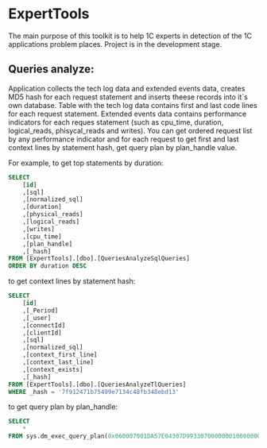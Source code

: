 # ExpertTools
The main purpose of this toolkit is to help 1C experts in detection of the 1C applications problem places.
Project is in the development stage. 

<h2>Queries analyze:</h5>
Application collects the tech log data and extended events data, creates MD5 hash for each request statement and inserts theese records into it`s own database. Table with the tech log data contains first and last code lines for each request statement. Extended events data contains performance indicators for each reques statement (such as cpu_time, duration, logical_reads, phisycal_reads and writes). You can get ordered request list by any performance indicator and for each request to get first and last context lines by statement hash, get query plan by plan_handle value.

 For example, to get top statements by duration:
```sql
SELECT 
    [id]
    ,[sql]
    ,[normalized_sql]
    ,[duration]
    ,[physical_reads]
    ,[logical_reads]
    ,[writes]
    ,[cpu_time]
    ,[plan_handle]
    ,[_hash]
FROM [ExpertTools].[dbo].[QueriesAnalyzeSqlQueries]
ORDER BY duration DESC
```
to get context lines by statement hash:
```sql
SELECT 
	[id]
    ,[_Period]
    ,[_user]
    ,[connectId]
    ,[clientId]
    ,[sql]
    ,[normalized_sql]
    ,[context_first_line]
    ,[context_last_line]
    ,[context_exists]
    ,[_hash]
FROM [ExpertTools].[dbo].[QueriesAnalyzeTlQueries]
WHERE _hash = '7f912471b75499e7134c48fb348ebd13'
```
to get query plan by plan_handle:
```sql
SELECT 
	* 
FROM sys.dm_exec_query_plan(0x060007001DA57E04307D99330700000001000000000000000000000000000000000000000000000000000000)
```
